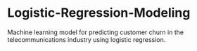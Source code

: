 # Logistic-Regression-Modeling
Machine learning model for predicting customer churn in the telecommunications industry using logistic regression.
